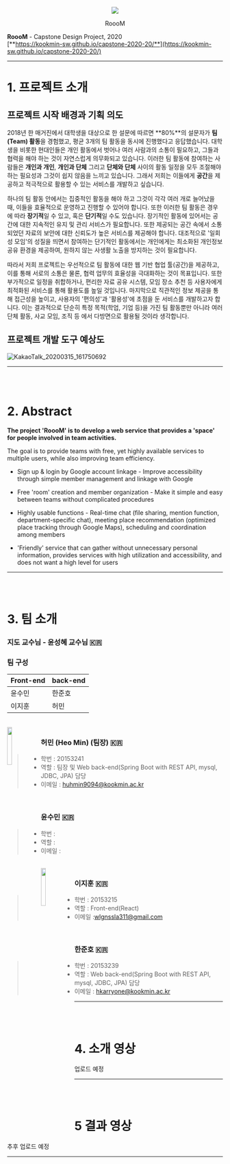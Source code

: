 <p align="center">
<img src="https://user-images.githubusercontent.com/21411732/77502374-0ec68200-6e9e-11ea-84e1-23aee705d1af.png" >
</p>
<p align="center">RoooM</p>

**RoooM** - Capstone Design Project, 2020 <br/>
[**https://kookmin-sw.github.io/capstone-2020-20/**](https://kookmin-sw.github.io/capstone-2020-20/)

***


# 1. 프로젝트 소개

## 프로젝트 시작 배경과 기획 의도

2018년 한 매거진에서 대학생을 대상으로 한 설문에 따르면 **80%**의 설문자가 **팀(Team) 활동**을 경험했고, 평균 3개의 팀 활동을 동시에 진행했다고 응답했습니다.
대학생을 비롯한 현대인들은 개인 활동에서 벗어나 여러 사람과의 소통이 필요하고, 그들과 협력을 해야 하는 것이 자연스럽게 의무화되고 있습니다.
이러한 팀 활동에 참여하는 사람들은 **개인과 개인**, **개인과 단체** 그리고 **단체와 단체** 사이의 활동 일정을 모두 조절해야 하는 필요성과 그것이 쉽지 않음을 느끼고 있습니다.
그래서 저희는 이들에게 **공간**을 제공하고 적극적으로 활용할 수 있는 서비스를 개발하고 싶습니다.

하나의 팀 활동 안에서는 집중적인 활동을 해야 하고 그것이 각각 여러 개로 늘어났을 때, 이들을 효율적으로 운영하고 진행할 수 있어야 합니다.
또한 이러한 팀 활동은 경우에 따라 **장기적**일 수 있고, 혹은 **단기적**일 수도 있습니다.
장기적인 활동에 있어서는 공간에 대한 지속적인 유지 및 관리 서비스가 필요합니다.
또한 제공되는 공간 속에서 소통되었던 자료의 보안에 대한 신뢰도가 높은 서비스를 제공해야 합니다.
대조적으로 '일회성 모임'의 성질을 띄면서 참여하는 단기적인 활동에서는
개인에게는 최소화된 개인정보 공유 환경을 제공하여, 원하지 않는 사생활 노출을 방지하는 것이 필요합니다. 

따라서 저희 프로젝트는 우선적으로 팀 활동에 대한 웹 기반 협업 툴(공간)을 제공하고, 
이를 통해 서로의 소통은 물론, 협력 업무의 효율성을 극대화하는 것이 목표입니다.
또한 부가적으로 일정을 취합하거나, 편리한 자료 공유 시스템, 모임 장소 추천 등 사용자에게 최적화된 서비스를 통해 활용도를 높일 것입니다. 
마지막으로 직관적인 정보 제공을 통해 접근성을 높이고, 사용자의 '편의성'과 '활용성'에 초점을 둔 서비스를 개발하고자 합니다. 
이는 결과적으로 단순히 특정 목적(학업, 기업 등)을 가진 팀 활동뿐만 아니라 여러 단체 활동, 사교 모임, 조직 등 에서 다방면으로 활용될 것이라 생각합니다.

## 프로젝트 개발 도구 예상도
![KakaoTalk_20200315_161750692](https://user-images.githubusercontent.com/21411732/77322149-9dc88280-6d56-11ea-85bd-d31b47489a24.png)

***
<br/><br/>
# 2. Abstract

**The project 'RoooM' is to develop a web service that provides a 'space' for people involved in team activities.**

The goal is to provide teams with free, yet highly available services to multiple users, while also improving team efficiency.
- Sign up & login by Google account linkage - Improve accessibility through simple member management and linkage with Google

- Free 'room' creation and member organization - Make it simple and easy between teams without complicated procedures

- Highly usable functions - Real-time chat (file sharing, mention function, department-specific chat), meeting place recommendation (optimized place tracking through Google Maps), scheduling and coordination among members

- 'Friendly' service that can gather without unnecessary personal information, provides services with high utilization and accessibility, and does not want a high level for users



***
<br/><br/>
# 3. 팀 소개

### 지도 교수님 - 윤성혜 교수님 :kr:

### 팀 구성

Front-end | back-end
----------|---------
윤수민|한준호
이지훈|허민
<br/>

<img align="left" width="15%" height="15%" src="https://user-images.githubusercontent.com/21411732/77316722-4540b780-6d4d-11ea-80e8-7937acef284b.jpg">

### 허민 (Heo Min) (팀장) :kr:
 > * 학번 : 20153241 <br/>
 > * 역할 : 팀장 및 Web back-end(Spring Boot with REST API, mysql, JDBC, JPA) 담당
 > * 이메일 : huhmin9094@kookmin.ac.kr
<br/>

### 윤수민 :kr:

> * 학번 : 
> * 역할 : 
> * 이메일 : 
<br/>

<img align="left" width="15%" height="15%" src="https://user-images.githubusercontent.com/12928638/77510075-48ed4f00-6eb1-11ea-999e-59a554f7ca00.jpg">

### 이지훈 :kr:

> * 학번 : 20153215
> * 역할 : Front-end(React)
> * 이메일 :wlgnssla311@gmail.com
<br/>

### 한준호 :kr:

> * 학번 : 20153239
> * 역할 : Web back-end(Spring Boot with REST API, mysql, JDBC, JPA) 담당
> * 이메일 : hkarryone@kookmin.ac.kr

***
<br/><br/>
# 4. 소개 영상

업로드 예정

***
<br/><br/>

# 5 결과 영상

추후 업로드 예정
***

